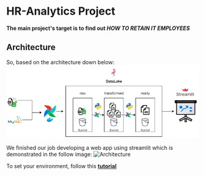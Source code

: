 # HR-Analytics Project
**The main project's target is to find out _HOW TO RETAIN IT EMPLOYEES_**

## Architecture
So, based on the architecture down below:
![Architecture](images/arch.jpg)

We finished our job developing a web app using streamlit which is demonstrated in the follow image:
![Architecture](images/dash-streamlit.jpg)

To set your environment, follow this **[tutorial](https://quark-wineberry-cc8.notion.site/Stack-Bootcamp-de-Data-Science-ba4a89fb9940461792d3f57b63578268)**

